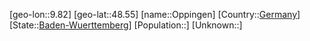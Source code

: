 ﻿---
location: [48.55,9.82]
type: City
tags:
- geo/City


SpocWebEntityId: 33120
isDeleted: false
confidential: public

---
[geo-lon::9.82]
[geo-lat::48.55]
[name::Oppingen]
[Country::[Germany](geo/Continent/Europe/Germany.md)]
[State::[Baden-Wuerttemberg](geo/Continent/Europe/Germany/Baden-Wuerttemberg.md)]
[Population::]
[Unknown::]

